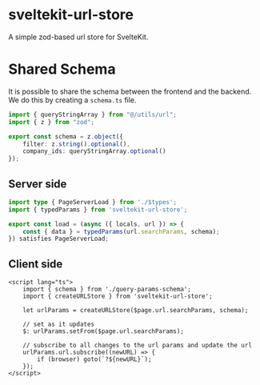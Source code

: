 # sveltekit-url-store

A simple zod-based url store for SvelteKit.

# Shared Schema

It is possible to share the schema between the frontend and the backend. We do this by creating a `schema.ts` file.

```ts,schema.ts
import { queryStringArray } from "@/utils/url";
import { z } from "zod";

export const schema = z.object({
	filter: z.string().optional(),
	company_ids: queryStringArray.optional()
});
```

## Server side

```ts
import type { PageServerLoad } from './$types';
import { typedParams } from 'sveltekit-url-store';

export const load = (async ({ locals, url }) => {
	const { data } = typedParams(url.searchParams, schema);
}) satisfies PageServerLoad;
```

## Client side

```svelte
<script lang="ts">
	import { schema } from './query-params-schema';
	import { createURLStore } from 'sveltekit-url-store';

	let urlParams = createURLStore($page.url.searchParams, schema);

	// set as it updates
	$: urlParams.setFrom($page.url.searchParams);

	// subscribe to all changes to the url params and update the url
	urlParams.url.subscribe((newURL) => {
		if (browser) goto(`?${newURL}`);
	});
</script>
```
